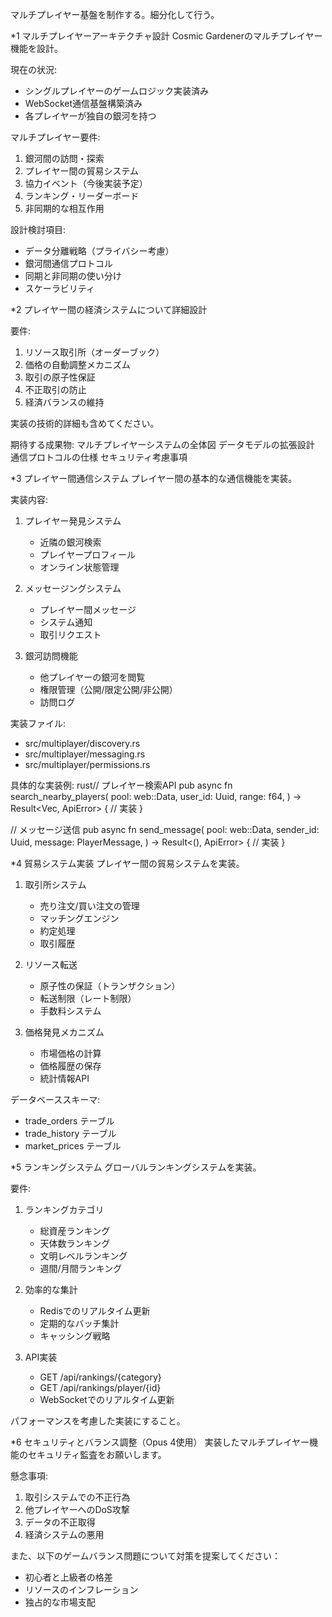 マルチプレイヤー基盤を制作する。細分化して行う。

*1 マルチプレイヤーアーキテクチャ設計
Cosmic Gardenerのマルチプレイヤー機能を設計。

現在の状況:
- シングルプレイヤーのゲームロジック実装済み
- WebSocket通信基盤構築済み
- 各プレイヤーが独自の銀河を持つ

マルチプレイヤー要件:
1. 銀河間の訪問・探索
2. プレイヤー間の貿易システム
3. 協力イベント（今後実装予定）
4. ランキング・リーダーボード
5. 非同期的な相互作用

設計検討項目:
- データ分離戦略（プライバシー考慮）
- 銀河間通信プロトコル
- 同期と非同期の使い分け
- スケーラビリティ


*2 プレイヤー間の経済システムについて詳細設計

要件:
1. リソース取引所（オーダーブック）
2. 価格の自動調整メカニズム
3. 取引の原子性保証
4. 不正取引の防止
5. 経済バランスの維持

実装の技術的詳細も含めてください。

期待する成果物:
マルチプレイヤーシステムの全体図
データモデルの拡張設計
通信プロトコルの仕様
セキュリティ考慮事項




*3 プレイヤー間通信システム
プレイヤー間の基本的な通信機能を実装。

実装内容:
1. プレイヤー発見システム
   - 近隣の銀河検索
   - プレイヤープロフィール
   - オンライン状態管理

2. メッセージングシステム
   - プレイヤー間メッセージ
   - システム通知
   - 取引リクエスト

3. 銀河訪問機能
   - 他プレイヤーの銀河を閲覧
   - 権限管理（公開/限定公開/非公開）
   - 訪問ログ

実装ファイル:
- src/multiplayer/discovery.rs
- src/multiplayer/messaging.rs
- src/multiplayer/permissions.rs

具体的な実装例:
rust// プレイヤー検索API
pub async fn search_nearby_players(
    pool: web::Data<PgPool>,
    user_id: Uuid,
    range: f64,
) -> Result<Vec<PlayerInfo>, ApiError> {
    // 実装
}

// メッセージ送信
pub async fn send_message(
    pool: web::Data<PgPool>,
    sender_id: Uuid,
    message: PlayerMessage,
) -> Result<(), ApiError> {
    // 実装
}




*4 貿易システム実装
プレイヤー間の貿易システムを実装。

1. 取引所システム
   - 売り注文/買い注文の管理
   - マッチングエンジン
   - 約定処理
   - 取引履歴

2. リソース転送
   - 原子性の保証（トランザクション）
   - 転送制限（レート制限）
   - 手数料システム

3. 価格発見メカニズム
   - 市場価格の計算
   - 価格履歴の保存
   - 統計情報API

データベーススキーマ:
- trade_orders テーブル
- trade_history テーブル
- market_prices テーブル




*5 ランキングシステム
グローバルランキングシステムを実装。

要件:
1. ランキングカテゴリ
   - 総資産ランキング
   - 天体数ランキング
   - 文明レベルランキング
   - 週間/月間ランキング

2. 効率的な集計
   - Redisでのリアルタイム更新
   - 定期的なバッチ集計
   - キャッシング戦略

3. API実装
   - GET /api/rankings/{category}
   - GET /api/rankings/player/{id}
   - WebSocketでのリアルタイム更新

パフォーマンスを考慮した実装にすること。



*6 セキュリティとバランス調整（Opus 4使用）
実装したマルチプレイヤー機能のセキュリティ監査をお願いします。

懸念事項:
1. 取引システムでの不正行為
2. 他プレイヤーへのDoS攻撃
3. データの不正取得
4. 経済システムの悪用

また、以下のゲームバランス問題について対策を提案してください：
- 初心者と上級者の格差
- リソースのインフレーション
- 独占的な市場支配
